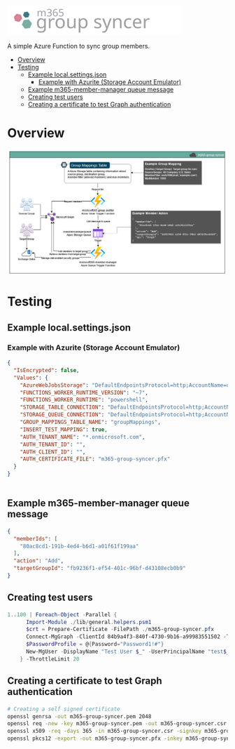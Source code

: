 
<img src="docs/logo.svg" width=400 />

A simple Azure Function to sync group members.

- [Overview](#overview)
- [Testing](#testing)
  - [Example local.settings.json](#example-localsettingsjson)
    - [Example with Azurite (Storage Account Emulator)](#example-with-azurite-storage-account-emulator)
  - [Example m365-member-manager queue message](#example-m365-member-manager-queue-message)
  - [Creating test users](#creating-test-users)
  - [Creating a certificate to test Graph authentication](#creating-a-certificate-to-test-graph-authentication)

# Overview
![Overview image](docs/m365-group-syncer-overview.jpg)

# Testing
## Example local.settings.json
### Example with Azurite (Storage Account Emulator)
```json
{
  "IsEncrypted": false,
  "Values": {
    "AzureWebJobsStorage": "DefaultEndpointsProtocol=http;AccountName=devstoreaccount1;AccountKey=Eby8vdM02xNOcqFlqUwJPLlmEtlCDXJ1OUzFT50uSRZ6IFsuFq2UVErCz4I6tq/K1SZFPTOtr/KBHBeksoGMGw==;BlobEndpoint=http://127.0.0.1:10000/devstoreaccount1;QueueEndpoint=http://127.0.0.1:10001/devstoreaccount1;",
    "FUNCTIONS_WORKER_RUNTIME_VERSION": "~7",
    "FUNCTIONS_WORKER_RUNTIME": "powershell",
    "STORAGE_TABLE_CONNECTION": "DefaultEndpointsProtocol=http;AccountName=devstoreaccount1;AccountKey=Eby8vdM02xNOcqFlqUwJPLlmEtlCDXJ1OUzFT50uSRZ6IFsuFq2UVErCz4I6tq/K1SZFPTOtr/KBHBeksoGMGw==;TableEndpoint=http://127.0.0.1:10002/devstoreaccount1;",
    "STORAGE_QUEUE_CONNECTION": "DefaultEndpointsProtocol=http;AccountName=devstoreaccount1;AccountKey=Eby8vdM02xNOcqFlqUwJPLlmEtlCDXJ1OUzFT50uSRZ6IFsuFq2UVErCz4I6tq/K1SZFPTOtr/KBHBeksoGMGw==;QueueEndpoint=http://127.0.0.1:10001/devstoreaccount1;",
    "GROUP_MAPPINGS_TABLE_NAME": "groupMappings",
    "INSERT_TEST_MAPPING": true,
    "AUTH_TENANT_NAME": "*.onmicrosoft.com",
    "AUTH_TENANT_ID": "",
    "AUTH_CLIENT_ID": "",
    "AUTH_CERTIFICATE_FILE": "m365-group-syncer.pfx"
  }
}
  
```

## Example m365-member-manager queue message
```json
{
  "memberIds": [
    "80ac8cd1-191b-4ed4-b6d1-a01f61f199aa"
  ],
  "action": "Add",
  "targetGroupId": "fb9236f1-ef54-401c-96bf-d43108ecb0b9"
}

```

## Creating test users
```powershell
1..100 | Foreach-Object -Parallel {
      Import-Module ./lib/general.helpers.psm1
      $crt = Prepare-Certificate -FilePath ./m365-group-syncer.pfx
      Connect-MgGraph -ClientId 84b9a4f3-840f-4730-9b16-a99983551502 -TenantId 033b89c5-cf4b-4403-b0c7-69918830d2eb -Certificate $crt
      $PasswordProfile = @{Password="Password1!#"}
      New-MgUser -DisplayName "Test User $_" -UserPrincipalName "test$_@1fjcdg.onmicrosoft.com" -MailNickname "test$_" -PasswordProfile $PasswordProfile -AccountEnable
    } -ThrottleLimit 20
```

## Creating a certificate to test Graph authentication
```bash
# Creating a self signed certificate
openssl genrsa -out m365-group-syncer.pem 2048
openssl req -new -key m365-group-syncer.pem -out m365-group-syncer.csr
openssl x509 -req -days 365 -in m365-group-syncer.csr -signkey m365-group-syncer.pem -out m365-group-syncer.crt
openssl pkcs12 -export -out m365-group-syncer.pfx -inkey m365-group-syncer.pem -in m365-group-syncer.crt
```